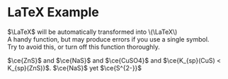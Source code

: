 # LaTeX Example

$\LaTeX$ will be automatically transformed into \\(\LaTeX\\)  
 A handy function, but may produce errors if you use a single symbol.  
Try to avoid this, or turn off this function thoroughly.

$\ce{ZnS}$ and $\ce{NaS}$ and $\ce{CuSO4}$ and $\ce{K_{sp}(CuS) < K_{sp}(ZnS)}$.
$\ce{NaS}$ yet $\ce{S^{2-}}$
